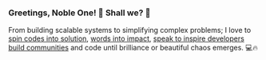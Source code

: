 ### Greetings, Noble One! 👑 Shall we? 🚀

From building scalable systems to simplifying complex problems; I love to [spin codes into solution](https://github.com/infinitypaul), [words into impact](infinitypaul.medium.com), [speak to inspire developers](http://tmcr.2.vu/1) [build communities](pinkary.com/@infinitypaul) and code until brilliance or beautiful chaos emerges. 💻🔥
<!--
**infinitypaul/infinitypaul** is a ✨ _special_ ✨ repository because its `README.md` (this file) appears on your GitHub profile.

Here are some ideas to get you started:

- 🔭 I’m currently working on ...
- 🌱 I’m currently learning ...
- 👯 I’m looking to collaborate on ...
- 🤔 I’m looking for help with ...
- 💬 Ask me about ...
- 📫 How to reach me: ...
- 😄 Pronouns: ...
- ⚡ Fun fact: ...
-->
